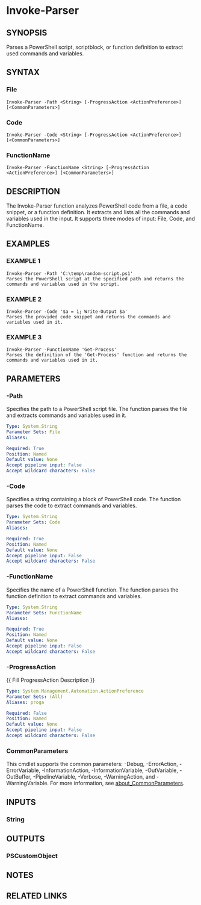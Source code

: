 ﻿---
external help file: WozTools-help.xml
Module Name: WozTools
online version: https://github.com/Woznet/WozTools/blob/main/docs/Invoke-Parser.md
schema: 2.0.0
---

# Invoke-Parser

## SYNOPSIS
Parses a PowerShell script, scriptblock, or function definition to extract used commands and variables.

## SYNTAX

### File
```
Invoke-Parser -Path <String> [-ProgressAction <ActionPreference>] [<CommonParameters>]
```

### Code
```
Invoke-Parser -Code <String> [-ProgressAction <ActionPreference>] [<CommonParameters>]
```

### FunctionName
```
Invoke-Parser -FunctionName <String> [-ProgressAction <ActionPreference>] [<CommonParameters>]
```

## DESCRIPTION
The Invoke-Parser function analyzes PowerShell code from a file, a code snippet, or a function definition.
It extracts and lists all the commands and variables used in the input.
It supports three modes of input: File, Code, and FunctionName.

## EXAMPLES

### EXAMPLE 1
```
Invoke-Parser -Path 'C:\temp\random-script.ps1'
Parses the PowerShell script at the specified path and returns the commands and variables used in the script.
```

### EXAMPLE 2
```
Invoke-Parser -Code '$a = 1; Write-Output $a'
Parses the provided code snippet and returns the commands and variables used in it.
```

### EXAMPLE 3
```
Invoke-Parser -FunctionName 'Get-Process'
Parses the definition of the 'Get-Process' function and returns the commands and variables used in it.
```

## PARAMETERS

### -Path
Specifies the path to a PowerShell script file.
The function parses the file and extracts commands and variables used in it.

```yaml
Type: System.String
Parameter Sets: File
Aliases:

Required: True
Position: Named
Default value: None
Accept pipeline input: False
Accept wildcard characters: False
```

### -Code
Specifies a string containing a block of PowerShell code.
The function parses the code to extract commands and variables.

```yaml
Type: System.String
Parameter Sets: Code
Aliases:

Required: True
Position: Named
Default value: None
Accept pipeline input: False
Accept wildcard characters: False
```

### -FunctionName
Specifies the name of a PowerShell function.
The function parses the function definition to extract commands and variables.

```yaml
Type: System.String
Parameter Sets: FunctionName
Aliases:

Required: True
Position: Named
Default value: None
Accept pipeline input: False
Accept wildcard characters: False
```

### -ProgressAction
{{ Fill ProgressAction Description }}

```yaml
Type: System.Management.Automation.ActionPreference
Parameter Sets: (All)
Aliases: proga

Required: False
Position: Named
Default value: None
Accept pipeline input: False
Accept wildcard characters: False
```

### CommonParameters
This cmdlet supports the common parameters: -Debug, -ErrorAction, -ErrorVariable, -InformationAction, -InformationVariable, -OutVariable, -OutBuffer, -PipelineVariable, -Verbose, -WarningAction, and -WarningVariable. For more information, see [about_CommonParameters](http://go.microsoft.com/fwlink/?LinkID=113216).

## INPUTS

### String
## OUTPUTS

### PSCustomObject
## NOTES

## RELATED LINKS
